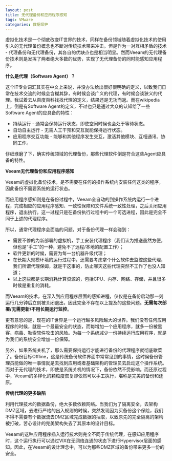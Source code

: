 ```yaml
---
layout: post
title: 无代理备份和应用程序感知
tags: VMware
categories: 数据保护
---
```




虚拟化技术是一个彻底改变IT世界的技术，同样在备份领域随着虚拟化技术的使用引入的无代理备份概念也不断对传统技术带来冲击。但是作为一对互相矛盾的技术 - 代理备份和无代理备份，其各自的优缺点也是相当明显。然而Veeam的无代理备份技术则是发挥了两者绝大多数的优势，实现了无代理备份的同时能感知应用程序。



**什么是代理（Software Agent）？**



这个IT专业词汇其实在中文上来说，并没办法给出很好很明确的定义，以致我们日常在技术交流的时候会含糊其辞，有时候会谈广义的代理，有时候会谈狭义的代理。我试着去从百度百科找找代理的定义，结果还是无功而返。而在wikipedia上，倒是有Software Agent的定义，不过也只是通过大众的认知给了一些Software Agent的应具备的特性：

- 持续运行 - 通常会保持运行状态，即使空闲时候也会处于等待状态。
- 自动自主运行 - 无需人工干预和交互就能保持运行状态。
- 应用程序交互功能 - 能够和其他程序发生交互，激活其他模块、互相通讯、协同工作。

仔细琢磨了下，确实传统领域的代理备份，那些代理软件倒是符合这些Agent应具备的特性。



**Veeam无代理备份和应用程序感知**



Veeam的虚拟化备份技术，是不需要在任何的操作系统内安装任何这类的程序，因此备份不需要系统的运行状态。

而应用程序感知则是在备份过程中，Veeam全自动的到操作系统内运行一个进程，完成相应的应用程序感知、一致性保障和文件系统一致性处理，之后关闭应用程序，退出执行。这一过程只是在备份执行过程中的一个可选进程，因此是完全不同于上述的代理程序。



所以，通常代理程序会面临的问题，对于备份代理一样会碰到：

- 需要不停的为新部署的虚拟机，手工安装代理程序（我们认为推送虽然方便，但也是“手工”的一种，避免不了远程/本地的配置工作）；
- 软件更新的时候，需要为每一台机器升级代理；
- 在长期大规模环境的运行过程中，还需要考虑拿个什么软件去监控这些代理，我们所谓代理保姆，就是干这事的，防止哪天这些代理突然不工作了也没人知道；
- 以上这些都是长期消耗计算资源的，包括CPU、内存、网络、存储，并且很多时候是重复的消耗。



而Veeam的技术，在深入到应用程序层面的感知进程，仅仅是在备份启动那一刻运行几分钟后立刻被关闭退出，因此完全不存在以上提及的这些问题。**无需每次部署/无需更新/不用长期运行监控**。



更有意思的是，现在的IT世界是一个运行越多风险越大的世界。我们没有任何应用程序的时候，就是一个最最安全的状态，而每增加一个应用程序，就多一份被黑客、病毒、勒索软件攻击的风险。为每一个系统减少一份持续运行应用程序，就是为我们的系统安全增加一份保障。



另外，如果系统关机了，那么需要保持运行才能进行备份的代理程序就彻底歇菜了。备份目标Offline，这是传统备份软件界面中常常见到的事情，这时候备份管理员能做的唯一事情就是去找到应用或者基础架构的管理员去启动这个操作系统。而对于无代理的技术，即使是系统关机的情况下，备份依然不受影响。而还原过程中，Veeam的多样化的颗粒度恢复却依然可以手工执行，堪称是完美的备份和还原。



**传统代理的更多缺陷**



利用代理技术的数据备份，绝大多数依赖网络。当我们为了隔离安全，去架构DMZ区域，去进行严格的出入规则的时候，突然发现因为买备份这个保险，我们不得不需要有个数据流去DMZ区域完成数据的抽取，以致原先的完全隔离的架构被打破，苦心设计的完美架构失去了其原本的设计目标。



Veeam的这种应用程序插入运行技术则完全不同于传统代理，在感知应用程序时，这个运行执行可以通过VIX在无网络连通的状态下进行Hypervisor层面的感知。因此，在Veeam的设计理念中，可以为那些DMZ区域的备份带来更多一份的安全。

